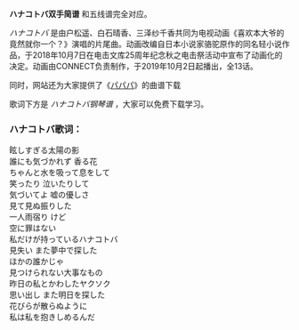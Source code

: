 

**ハナコトバ双手简谱** 和五线谱完全对应。

_ハナコトバ_
是由户松遥、白石晴香、三泽纱千香共同为电视动画《喜欢本大爷的竟然就你一个？》演唱的片尾曲。动画改编自日本小说家骆驼原作的同名轻小说作品，于2018年10月7日在电击文库25周年纪念秋之电击祭活动中宣布了动画化的决定。动画由CONNECT负责制作，于2019年10月2日起播出，全13话。

同时，网站还为大家提供了《[パパパ](Music-10847-パパパ-喜欢本大爷的竟然就你一个OP.html "パパパ")》的曲谱下载

歌词下方是 _ハナコトバ钢琴谱_ ，大家可以免费下载学习。

### ハナコトバ歌词：

眩しすぎる太陽の影  
誰にも気づかれず 香る花  
ちゃんと水を吸って息をして  
笑ったり 泣いたりして  
気づいてよ 嘘の優しさ  
見て見ぬ振りした  
一人雨宿り けど  
空に罪はない  
私だけが持っているハナコトバ  
見失い また夢中で探した  
ほかの誰かじゃ  
見つけられない大事なもの  
昨日の私とかわしたヤクソク  
思い出し また明日を探した  
花びらが散らぬように  
私は私を抱きしめるんだ

